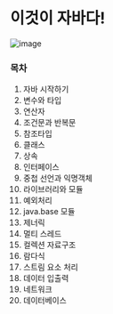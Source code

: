 # 이것이 자바다!


![image](https://user-images.githubusercontent.com/91528640/185888192-598fe1b5-8267-4e1a-befd-80e5613790e5.png)


### 목차
1. 자바 시작하기
2. 변수와 타입
3. 연산자
4. 조건문과 반복문
5. 참조타입
6. 클래스
7. 상속
8. 인터페이스
9. 중첩 선언과 익명객체
10. 라이브러리와 모듈
11. 예외처리
12. java.base 모듈
13. 제너릭
14. 멀티 스레드
15. 컬렉션 자료구조
16. 람다식
17. 스트림 요소 처리
18. 데이터 입출력
19. 네트워크
20. 데이터베이스 
